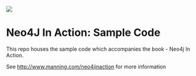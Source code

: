 <img src="http://www.manning.com/partner/partner_cover150.jpg">

# Neo4J In Action: Sample Code

This repo houses the sample code which accompanies the book - Neo4j In Action.

See http://www.manning.com/neo4jinaction for more information